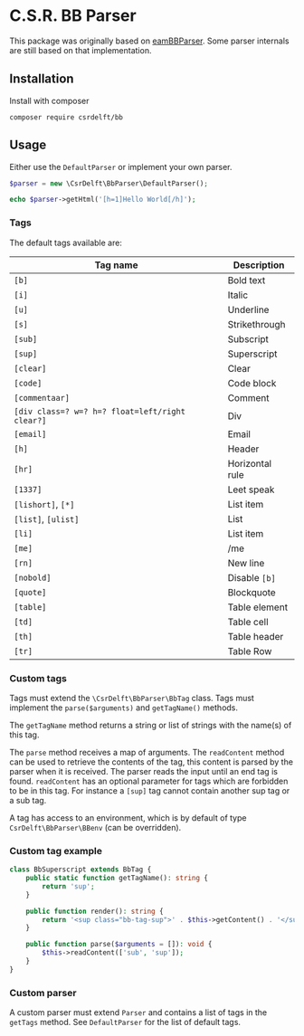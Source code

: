 # C.S.R. BB Parser

This package was originally based on [eamBBParser](https://sourceforge.net/projects/eambbparser/). Some parser internals are still based on that implementation.

## Installation

Install with composer

```
composer require csrdelft/bb
```

## Usage

Either use the `DefaultParser` or implement your own parser.

```php
$parser = new \CsrDelft\BbParser\DefaultParser();

echo $parser->getHtml('[h=1]Hello World[/h]');
```

### Tags
The default tags available are:

| Tag name                                        | Description     |
|-------------------------------------------------|-----------------|
| `[b]`                                           | Bold text       |
| `[i]`                                           | Italic          |
| `[u]`                                           | Underline       |
| `[s]`                                           | Strikethrough   |
| `[sub]`                                         | Subscript       |
| `[sup]`                                         | Superscript     |
| `[clear]`                                       | Clear           |
| `[code]`                                        | Code block      |
| `[commentaar]`                                  | Comment         |
| `[div class=? w=? h=? float=left/right clear?]` | Div             |
| `[email]`                                       | Email           |
| `[h]`                                           | Header          |
| `[hr]`                                          | Horizontal rule |
| `[1337]`                                        | Leet speak      |
| `[lishort]`, `[*]`                              | List item       |
| `[list]`, `[ulist]`                             | List            |
| `[li]`                                          | List item       |
| `[me]`                                          | /me             |
| `[rn]`                                          | New line        |
| `[nobold]`                                      | Disable `[b]`   |
| `[quote]`                                       | Blockquote      |
| `[table]`                                       | Table element   |
| `[td]`                                          | Table cell      |
| `[th]`                                          | Table header    |
| `[tr]`                                          | Table Row       |

### Custom tags

Tags must extend the `\CsrDelft\BbParser\BbTag` class. Tags must implement the `parse($arguments)` and `getTagName()` methods.

The `getTagName` method returns a string or list of strings with the name(s) of this tag.

The `parse` method receives a map of arguments. The `readContent` method can be used to retrieve the contents of
the tag, this content is parsed by the parser when it is received. The parser reads the input until an end tag is
found. `readContent` has an optional parameter for tags which are forbidden to be in this tag. For instance a `[sup]`
tag cannot contain another sup tag or a sub tag.

A tag has access to an environment, which is by default of type `CsrDelft\BbParser\BBenv` (can be overridden).

### Custom tag example

```php
class BbSuperscript extends BbTag {
    public static function getTagName(): string {
        return 'sup';
    }

    public function render(): string {
        return '<sup class="bb-tag-sup">' . $this->getContent() . '</sup>';
    }

    public function parse($arguments = []): void {
        $this->readContent(['sub', 'sup']);
    }
}
```

### Custom parser

A custom parser must extend `Parser` and contains a list of tags in the `getTags` method. See `DefaultParser` for the 
list of default tags.

